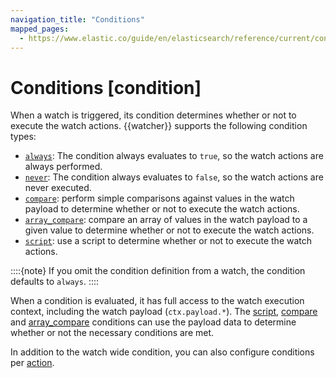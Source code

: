 ```yaml
---
navigation_title: "Conditions"
mapped_pages:
  - https://www.elastic.co/guide/en/elasticsearch/reference/current/condition.html
---
```


# Conditions [condition]

When a watch is triggered, its condition determines whether or not to execute the watch actions. {{watcher}} supports the following condition types:

* [`always`](condition-always.md): The condition always evaluates to `true`, so the watch actions are always performed.
* [`never`](condition-never.md): The condition always evaluates to `false`, so the watch actions are never executed.
* [`compare`](condition-compare.md): perform simple comparisons against values in the watch payload to determine whether or not to execute the watch actions.
* [`array_compare`](condition-array-compare.md): compare an array of values in the watch payload to a given value to determine whether or not to execute the watch actions.
* [`script`](condition-script.md): use a script to determine whether or not to execute the watch actions.

::::{note}
If you omit the condition definition from a watch, the condition defaults to `always`.
::::

When a condition is evaluated, it has full access to the watch execution context, including the watch payload (`ctx.payload.*`). The [script](condition-script.md), [compare](condition-compare.md)  and [array_compare](condition-array-compare.md) conditions can use the payload data to determine whether or not the necessary conditions are met.

In addition to the watch wide condition, you can also configure conditions per [action](action-conditions.md).

